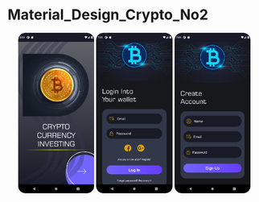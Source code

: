 # Material_Design_Crypto_No2

<p align="center">
<img src="Image/intro.png" width="30%"/>
<img src="Image/login.png" width="30%"/>
<img src="Image/signup.png" width="30%"/>
</p>